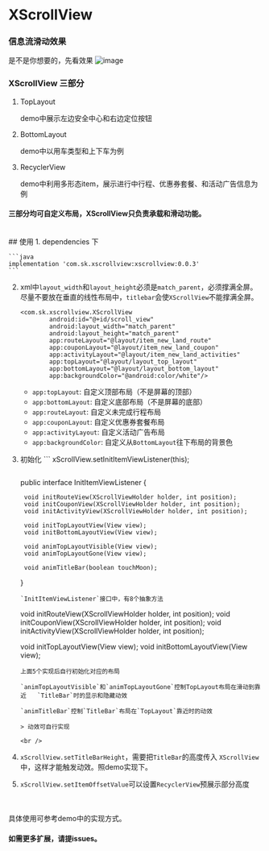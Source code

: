 # XScrollView
### 信息流滑动效果 


是不是你想要的，先看效果
![image](https://github.com/magicbaby810/XScrollView/tree/master/app/src/main/res/raw/demo_video.gif)

### XScrollView 三部分

1. TopLayout 

	demo中展示左边安全中心和右边定位按钮
	
2. BottomLayout
   
   demo中以用车类型和上下车为例	
   
3. RecyclerView
	
	demo中利用多形态item，展示进行中行程、优惠券套餐、和活动广告信息为例
	
#### 三部分均可自定义布局，XScrollView只负责承载和滑动功能。
<br />
## 使用
1. dependencies 下
	
	```java 
	implementation 'com.sk.xscrollview:xscrollview:0.0.3'
	```

2. xml中`layout_width`和`layout_height`必须是`match_parent`，必须撑满全屏。
	尽量不要放在垂直的线性布局中，`titlebar`会使`XScrollView`不能撑满全屏。

	```
	<com.sk.xscrollview.XScrollView
	        android:id="@+id/scroll_view"
	        android:layout_width="match_parent"
	        android:layout_height="match_parent"
	        app:routeLayout="@layout/item_new_land_route"
	        app:couponLayout="@layout/item_new_land_coupon"
	        app:activityLayout="@layout/item_new_land_activities"
	        app:topLayout="@layout/layout_top_layout"
	        app:bottomLayout="@layout/layout_bottom_layout"
	        app:backgroundColor="@android:color/white"/>
	```   
	
	- `app:topLayout`: 自定义顶部布局（不是屏幕的顶部）
	- `app:bottomLayout`: 自定义底部布局（不是屏幕的底部）
	- `app:routeLayout`: 自定义未完成行程布局
	- `app:couponLayout`: 自定义优惠券套餐布局
	- `app:activityLayout`: 自定义活动广告布局
	- `app:backgroundColor`: 自定义从`BottomLayout`往下布局的背景色  
  

3. 初始化  ```
	xScrollView.setInitItemViewListener(this);
	```
	
	```
	public interface InitItemViewListener {
	
        void initRouteView(XScrollViewHolder holder, int position);
        void initCouponView(XScrollViewHolder holder, int position);
        void initActivityView(XScrollViewHolder holder, int position);
	
        void initTopLayoutView(View view);
        void initBottomLayoutView(View view);
	
        void animTopLayoutVisible(View view);
        void animTopLayoutGone(View view);
	
        void animTitleBar(boolean touchMoon);
    }
	```    
	`InitItemViewListener`接口中，有8个抽象方法
	
	```
	void initRouteView(XScrollViewHolder holder, int position);
	void initCouponView(XScrollViewHolder holder, int position);
	void initActivityView(XScrollViewHolder holder, int position);
	
	void initTopLayoutView(View view);
	void initBottomLayoutView(View view);
	```
	上面5个实现后自行初始化对应的布局
	
	`animTopLayoutVisible`和`animTopLayoutGone`控制TopLayout布局在滑动到靠近	`TitleBar`时的显示和隐藏动效
	
	`animTitleBar`控制`TitleBar`布局在`TopLayout`靠近时的动效 
	
	> 动效可自行实现   
	
	<br />
	
4. `xScrollView.setTitleBarHeight`，需要把`TitleBar`的高度传入	`XScrollView`中，这样才能触发动效。照demo实现下。
 
5. `xScrollView.setItemOffsetValue`可以设置`RecyclerView`预展示部分高度
	
	  
<br /><br />
具体使用可参考demo中的实现方式。




#### 如需更多扩展，请提issues。

